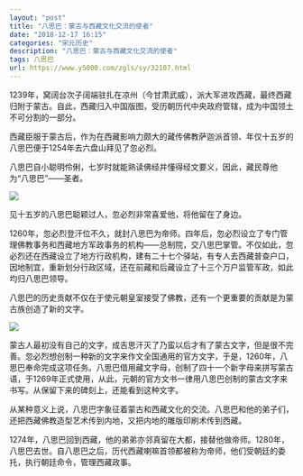 ```yaml
---
layout: "post"
title: "八思巴：蒙古与西藏文化交流的使者"
date: "2018-12-17 16:15"
categories: "宋元历史"
description: "八思巴：蒙古与西藏文化交流的使者"
tags: 八思巴
url: https://www.y5000.com/zgls/sy/32107.html
---
```






1239年，窝阔台次子阔端驻扎在凉州（今甘肃武威），派大军进攻西藏，最终西藏归附于蒙古。自此，西藏归入中国版图，受历朝历代中央政府管辖，成为中国领土不可分割的一部分。

西藏臣服于蒙古后，作为在西藏影响力颇大的藏传佛教萨迦派首领、年仅十五岁的八思巴便于1254年去六盘山拜见了忽必烈。

八思巴自小聪明伶俐，七岁时就能熟读佛经并懂得经文要义，因此，藏民尊他为“八思巴”——圣者。

![](https://img.y5000.com/uploads/allimg/180822/8-1PR210332A08.jpg)

见十五岁的八思巴聪颖过人，忽必烈非常喜爱他，将他留在了身边。

1260年，忽必烈登汗位不久，就封八思巴为帝师。四年后，忽必烈设立了专门管理佛教事务和西藏地方军政事务的机构——总制院，交八思巴掌管。不仅如此，忽必烈还在西藏设立了地方行政机构，建有二十七个驿站，有专人去西藏普查户口，因地制宜，重新划分行政区域，还在前藏和后藏设立了十三个万户监管军政，如此均归八思巴领导。

八思巴的历史贡献不仅在于使元朝皇室接受了佛教，还有一个更重要的贡献是为蒙古族创造了新的文字。

![](https://img.y5000.com/uploads/allimg/180822/8-1PR210333AA.jpg)

蒙古人最初没有自己的文字，成吉思汗灭了乃蛮以后才有了蒙古文字，但是很不完善。忽必烈想创制一种新的文字来作文全国通用的官方文字，于是，1260年，八思巴奉命完成这项任务。八思巴借用藏文字母，创制了四十一个新字母来拼写蒙古语，于1269年正式使用，从此，元朝的官方文书一律用八思巴创制的蒙古文字来书写。从保留下来的碑刻上，还能看到这种文字。

从某种意义上说，八思巴字象征着蒙古和西藏文化的交流。八思巴和他的弟子们，还把西藏佛教造型艺术传到内地，又把内地的雕版印刷术传到西藏。

1274年，八思巴回到西藏，他的弟弟亦邻真留在大都，接替他做帝师。1280年，八思巴去世。自八思巴之后，历代西藏喇嘛首领都被称为帝师，他们受朝廷的委托，执行朝廷命令，管理西藏政事。
